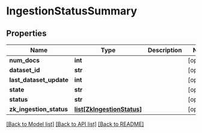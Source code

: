 # IngestionStatusSummary

## Properties
Name | Type | Description | Notes
------------ | ------------- | ------------- | -------------
**num_docs** | **int** |  | [optional] 
**dataset_id** | **str** |  | [optional] 
**last_dataset_update** | **int** |  | [optional] 
**state** | **str** |  | [optional] 
**status** | **str** |  | [optional] 
**zk_ingestion_status** | [**list[ZkIngestionStatus]**](ZkIngestionStatus.md) |  | [optional] 

[[Back to Model list]](../README.md#documentation-for-models) [[Back to API list]](../README.md#documentation-for-api-endpoints) [[Back to README]](../README.md)


